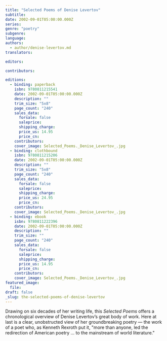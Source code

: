```yaml
---
title: "Selected Poems of Denise Levertov"
subtitle:
date: 2002-09-01T05:00:00.000Z
series:
genre: "poetry"
subgenre:
language:
authors:
  - author/denise-levertov.md
translators:

editors:

contributors:

editions:
  - binding: paperback
    isbn: 9780811215541
    date: 2002-09-01T05:00:00.000Z
    description: ""
    trim_size: "5x8"
    page_count: "240"
    sales_data:
      forsale: false
      saleprice:
      shipping_charge:
      price_us: 14.95
      price_cn:
    contributors:
    cover_image: Selected_Poems._Denise_Levertov_.jpg
  - binding: clothbound
    isbn: 9780811215206
    date: 2002-09-01T05:00:00.000Z
    description: ""
    trim_size: "5x8"
    page_count: "240"
    sales_data:
      forsale: false
      saleprice:
      shipping_charge:
      price_us: 24.95
      price_cn:
    contributors:
    cover_image: Selected_Poems._Denise_Levertov_.jpg
  - binding: ebook
    isbn: 9780811222396
    date: 2002-09-01T05:00:00.000Z
    description: ""
    trim_size: ""
    page_count: "240"
    sales_data:
      forsale: false
      saleprice:
      shipping_charge:
      price_us: 14.95
      price_cn:
    contributors:
    cover_image: Selected_Poems._Denise_Levertov_.jpg
featured_image:
  file:
draft: false
_slug: the-selected-poems-of-denise-levertov
---
```


Drawing on six decades of her writing life, this _Selected Poems_ offers a chronological overview of Denise Levertov’s great body of work. Here at last is a clear, unobstructed view of her groundbreaking poetry — the work of a poet who, as Kenneth Rexroth put it, "more than anyone, led the redirection of American poetry ... to the mainstream of world literature."

